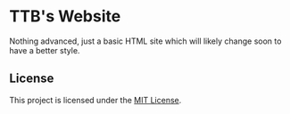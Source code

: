 # TTB's Website

Nothing advanced, just a basic HTML site which will likely change soon to have a better style.

## License

This project is licensed under the [MIT License](LICENSE).
